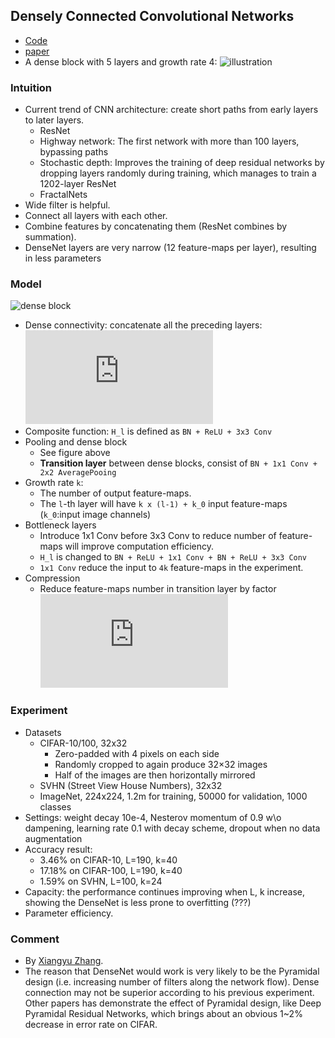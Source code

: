 ## Densely Connected Convolutional Networks
* [Code](https://github.com/liuzhuang13/DenseNet)
* [paper](http://cn.arxiv.org/pdf/1608.06993v3)
* A dense block with 5 layers and growth rate 4:
![illustration](https://cloud.githubusercontent.com/assets/8370623/17981494/f838717a-6ad1-11e6-9391-f0906c80bc1d.jpg)

### Intuition
* Current trend of CNN architecture: create short paths from early layers to later layers.
    * ResNet
    * Highway network: The first network with more than 100 layers, bypassing paths
    * Stochastic depth: Improves the training of deep residual networks by dropping layers randomly during training, which manages to train a 1202-layer ResNet
    * FractalNets
* Wide filter is helpful.
* Connect all layers with each other.
* Combine features by concatenating them (ResNet combines by summation).
* DenseNet layers are very narrow (12 feature-maps per layer), resulting in less parameters

### Model
![dense block](https://cloud.githubusercontent.com/assets/8370623/17981496/fa648b32-6ad1-11e6-9625-02fdd72fdcd3.jpg)

* Dense connectivity: concatenate all the preceding layers:
    ![equation](http://latex.codecogs.com/svg.latex?x_l%20%3D%20H_l%28%5Bx_0%2C%20x_1%2C%20%5Cdots%2C%20x_%7Bl-1%7D%5D%29)
* Composite function:
    `H_l` is defined as `BN + ReLU + 3x3 Conv`
* Pooling and dense block
    * See figure above
    * **Transition layer** between dense blocks, consist of `BN + 1x1 Conv + 2x2 AveragePooing`
* Growth rate `k`:
    * The number of output feature-maps.
    * The `l`-th layer will have `k x (l-1) + k_0` input feature-maps (`k_0`:input image channels)
* Bottleneck layers
    * Introduce 1x1 Conv before 3x3 Conv to reduce number of feature-maps will improve computation efficiency.
    * `H_l` is changed to `BN + ReLU + 1x1 Conv + BN + ReLU + 3x3 Conv`
    * `1x1 Conv` reduce the input to `4k` feature-maps in the experiment.
* Compression
    * Reduce feature-maps number in transition layer by factor ![equation](http://latex.codecogs.com/svg.latex?%5Ctheta)

### Experiment
* Datasets
    * CIFAR-10/100, 32x32
        * Zero-padded with 4 pixels on each side
        * Randomly cropped to again produce 32×32 images
        * Half of the images are then horizontally mirrored
    * SVHN (Street View House Numbers), 32x32
    * ImageNet, 224x224, 1.2m for training, 50000 for validation, 1000 classes
* Settings: weight decay 10e-4, Nesterov momentum of 0.9 w\o dampening, learning rate 0.1 with decay scheme, dropout when no data augmentation
* Accuracy result:
    * 3.46% on CIFAR-10, L=190, k=40
    * 17.18% on CIFAR-100, L=190, k=40
    * 1.59% on SVHN, L=100, k=24
* Capacity: the performance continues improving when L, k increase, showing the DenseNet is less prone to overfitting (???)
* Parameter efficiency.

### Comment
* By [Xiangyu Zhang](https://scholar.google.com/citations?user=yuB-cfoAAAAJ&hl=en).
* The reason that DenseNet would work is very likely to be the Pyramidal design (i.e. increasing number of filters along the network flow). Dense connection may not be superior according to his previous experiment. Other papers has demonstrate the effect of Pyramidal design, like Deep Pyramidal Residual Networks, which brings about an obvious 1~2% decrease in error rate on CIFAR.